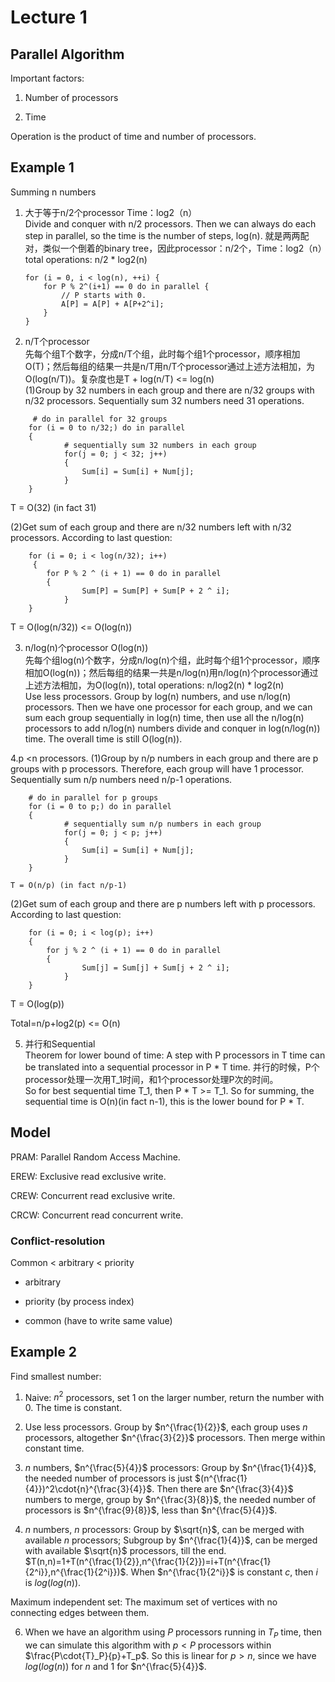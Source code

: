 # Lecture 1

## Parallel Algorithm

Important factors:

1. Number of processors

2. Time

Operation is the product of time and number of processors.

## Example 1

Summing n numbers

1. 大于等于n/2个processor Time：log2（n）        
Divide and conquer with n/2 processors. Then we can always do each step in parallel, so the time is the number of steps, log(n).
就是两两配对，类似一个倒着的binary tree，因此processor：n/2个，Time：log2（n）total operations: n/2 * log2(n)    

    ```
    for (i = 0, i < log(n), ++i) {
        for P % 2^(i+1) == 0 do in parallel {
            // P starts with 0.
            A[P] = A[P] + A[P+2^i];
        }
    }
    ```
2. n/T个processor         
先每个组T个数字，分成n/T个组，此时每个组1个processor，顺序相加O(T)；然后每组的结果一共是n/T用n/T个processor通过上述方法相加，为O(log(n/T))。复杂度也是T + log(n/T) <= log(n)      
(1)Group by 32 numbers in each group and there are n/32 groups with n/32 processors. Sequentially sum 32 numbers need 31 operations.
```
	 # do in parallel for 32 groups 
	for (i = 0 to n/32;) do in parallel    
 	{
     	 	# sequentially sum 32 numbers in each group
     		for(j = 0; j < 32; j++)   
     		{
          		Sum[i] = Sum[i] + Num[j];
    		}
	}
```
  T = O(32) (in fact 31) 
  
(2)Get sum of each group and there are n/32 numbers left with n/32 processors. According to last question:      
```
 	for (i = 0; i < log(n/32); i++) 
	 {
		for P % 2 ^ (i + 1) == 0 do in parallel 
		{
        		Sum[P] = Sum[P] + Sum[P + 2 ^ i];
    		}
	}
```
  T = O(log(n/32)) <= O(log(n))

3. n/log(n)个processor  O(log(n))       
先每个组log(n)个数字，分成n/log(n)个组，此时每个组1个processor，顺序相加O(log(n))；然后每组的结果一共是n/log(n)用n/log(n)个processor通过上述方法相加，为O(log(n)), total operations: n/log2(n) * log2(n)      
Use less processors. Group by log(n) numbers, and use n/log(n) processors. Then we have one processor for each group, and we can sum each group sequentially in log(n) time, then use all the n/log(n) processors to add n/log(n) numbers divide and conquer in log(n/log(n)) time. The overall time is still O(log(n)).

4.p <n processors. 
(1)Group by n/p numbers in each group and there are p groups with p processors. Therefore, each group will have 1 processor. Sequentially sum n/p numbers need n/p-1 operations.

```
 	# do in parallel for p groups 
	for (i = 0 to p;) do in parallel    
 	{
      		# sequentially sum n/p numbers in each group
     		for(j = 0; j < p; j++)   
     		{
          		Sum[i] = Sum[i] + Num[j];
    		}
	}
```
  	T = O(n/p) (in fact n/p-1)
(2)Get sum of each group and there are p numbers left with p processors. According to last question:
```
 	for (i = 0; i < log(p); i++) 
 	{
		for j % 2 ^ (i + 1) == 0 do in parallel 
		{
        		Sum[j] = Sum[j] + Sum[j + 2 ^ i];
    		}
	}
```
T = O(log(p)) 

Total=n/p+log2(p) <= O(n)


5. 并行和Sequential    
Theorem for lower bound of time: A step with P processors in T time can be translated into a sequential processor in P * T time.
并行的时候，P个processor处理一次用T_1时间，和1个processor处理P次的时间。         
So for best sequential time T_1, then P * T >= T_1. So for summing, the sequential time is O(n)(in fact n-1), this is the lower bound for P * T.

## Model

PRAM: Parallel Random Access Machine.

EREW: Exclusive read exclusive write.

CREW: Concurrent read exclusive write.

CRCW: Concurrent read concurrent write.

### Conflict-resolution

Common < arbitrary < priority

- arbitrary

- priority (by process index)

- common (have to write same value)

## Example 2

Find smallest number:

1. Naive: $n^2$ processors, set 1 on the larger number, return the number with 0. The time is constant.

2. Use less processors. Group by $n^{\frac{1}{2}}$, each group uses $n$ processors, altogether $n^{\frac{3}{2}}$ processors. Then merge within constant time.

3. $n$ numbers, $n^{\frac{5}{4}}$ processors: Group by $n^{\frac{1}{4}}$, the needed number of processors is just $(n^{\frac{1}{4}})^2\cdot{n}^{\frac{3}{4}}$. Then there are $n^{\frac{3}{4}}$ numbers to merge, group by $n^{\frac{3}{8}}$, the needed number of processors is $n^{\frac{9}{8}}$, less than $n^{\frac{5}{4}}$.

4. $n$ numbers, $n$ processors: Group by $\sqrt{n}$, can be merged with available $n$ processors; Subgroup by $n^{\frac{1}{4}}$, can be merged with available $\sqrt{n}$ processors, till the end. $T(n,n)=1+T(n^{\frac{1}{2}},n^{\frac{1}{2}})=i+T(n^{\frac{1}{2^i}},n^{\frac{1}{2^i}})$. When $n^{\frac{1}{2^i}}$ is constant $c$, then $i$ is $log(log(n))$.

Maximum independent set: The maximum set of vertices with no connecting edges between them.

6. When we have an algorithm using $P$ processors running in $T_P$ time, then we can simulate this algorithm with $p<P$ processors within $\frac{P\cdot{T}_P}{p}+T_p$. So this is linear for $p>n$, since we have $log(log(n))$ for $n$ and $1$ for $n^{\frac{5}{4}}$.
